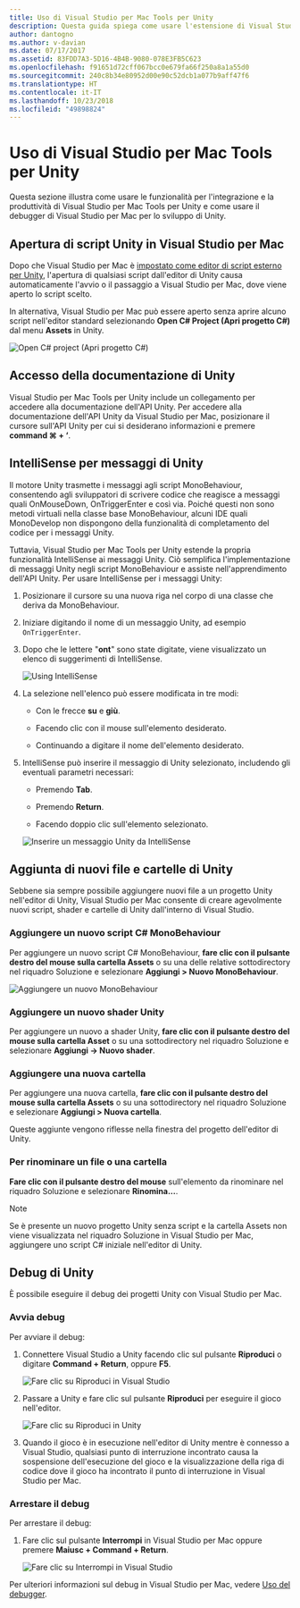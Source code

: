 ```yaml
---
title: Uso di Visual Studio per Mac Tools per Unity
description: Questa guida spiega come usare l'estensione di Visual Studio per Mac Tools per Unity
author: dantogno
ms.author: v-davian
ms.date: 07/17/2017
ms.assetid: 83FDD7A3-5D16-4B4B-9080-078E3FB5C623
ms.openlocfilehash: f91651d72cff067bcc0e679fa66f250a8a1a55d0
ms.sourcegitcommit: 240c8b34e80952d00e90c52dcb1a077b9aff47f6
ms.translationtype: HT
ms.contentlocale: it-IT
ms.lasthandoff: 10/23/2018
ms.locfileid: "49898824"
---
```

# <a name="using-visual-studio-for-mac-tools-for-unity"></a>Uso di Visual Studio per Mac Tools per Unity

Questa sezione illustra come usare le funzionalità per l'integrazione e la produttività di Visual Studio per Mac Tools per Unity e come usare il debugger di Visual Studio per Mac per lo sviluppo di Unity.

## <a name="opening-unity-scripts-in-visual-studio-for-mac"></a>Apertura di script Unity in Visual Studio per Mac

Dopo che Visual Studio per Mac è [impostato come editor di script esterno per Unity](setup-vsmac-tools-unity.md#configure-unity-for-use-with-visual-studio-for-mac), l'apertura di qualsiasi script dall'editor di Unity causa automaticamente l'avvio o il passaggio a Visual Studio per Mac, dove viene aperto lo script scelto.

In alternativa, Visual Studio per Mac può essere aperto senza aprire alcuno script nell'editor standard selezionando **Open C# Project (Apri progetto C#)** dal menu **Assets** in Unity.

![Open C# project (Apri progetto C#)](media/using-vsmac-tools-unity-image1.png)

## <a name="unity-documentation-access"></a>Accesso della documentazione di Unity

Visual Studio per Mac Tools per Unity include un collegamento per accedere alla documentazione dell'API Unity. Per accedere alla documentazione dell'API Unity da Visual Studio per Mac, posizionare il cursore sull'API Unity per cui si desiderano informazioni e premere **command ⌘ + ‘**.

## <a name="intellisense-for-unity-messages"></a>IntelliSense per messaggi di Unity
Il motore Unity trasmette i messaggi agli script MonoBehaviour, consentendo agli sviluppatori di scrivere codice che reagisce a messaggi quali OnMouseDown, OnTriggerEnter e così via. Poiché questi non sono metodi virtuali nella classe base MonoBehaviour, alcuni IDE quali MonoDevelop non dispongono della funzionalità di completamento del codice per i messaggi Unity.

Tuttavia, Visual Studio per Mac Tools per Unity estende la propria funzionalità IntelliSense ai messaggi Unity. Ciò semplifica l'implementazione di messaggi Unity negli script MonoBehaviour e assiste nell'apprendimento dell'API Unity. Per usare IntelliSense per i messaggi Unity:

1. Posizionare il cursore su una nuova riga nel corpo di una classe che deriva da MonoBehaviour.

2. Iniziare digitando il nome di un messaggio Unity, ad esempio `OnTriggerEnter`.

3. Dopo che le lettere "**ont**" sono state digitate, viene visualizzato un elenco di suggerimenti di IntelliSense.

   ![Using IntelliSense](media/using-vsmac-tools-unity-image2.png)

4. La selezione nell'elenco può essere modificata in tre modi:

   * Con le frecce **su** e **giù**.

   * Facendo clic con il mouse sull'elemento desiderato.

   * Continuando a digitare il nome dell'elemento desiderato.

5. IntelliSense può inserire il messaggio di Unity selezionato, includendo gli eventuali parametri necessari:

   * Premendo **Tab**.

   * Premendo **Return**.

   * Facendo doppio clic sull'elemento selezionato.

   ![Inserire un messaggio Unity da IntelliSense](media/using-vsmac-tools-unity-image3.png)

## <a name="adding-new-unity-files-and-folders"></a>Aggiunta di nuovi file e cartelle di Unity

Sebbene sia sempre possibile aggiungere nuovi file a un progetto Unity nell'editor di Unity, Visual Studio per Mac consente di creare agevolmente nuovi script, shader e cartelle di Unity dall'interno di Visual Studio.

### <a name="add-a-new-c-monobehaviour-script"></a>Aggiungere un nuovo script C# MonoBehaviour

Per aggiungere un nuovo script C# MonoBehaviour, **fare clic con il pulsante destro del mouse sulla cartella Assets** o su una delle relative sottodirectory nel riquadro Soluzione e selezionare **Aggiungi > Nuovo MonoBehaviour**.

![Aggiungere un nuovo MonoBehaviour](media/using-vsmac-tools-unity-image4.png)

### <a name="add-a-new-unity-shader"></a>Aggiungere un nuovo shader Unity

Per aggiungere un nuovo a shader Unity, **fare clic con il pulsante destro del mouse sulla cartella Asset** o su una sottodirectory nel riquadro Soluzione e selezionare **Aggiungi -> Nuovo shader**.

### <a name="add-a-new-folder"></a>Aggiungere una nuova cartella

Per aggiungere una nuova cartella, **fare clic con il pulsante destro del mouse sulla cartella Assets** o su una sottodirectory nel riquadro Soluzione e selezionare **Aggiungi > Nuova cartella**.

Queste aggiunte vengono riflesse nella finestra del progetto dell'editor di Unity.

### <a name="to-rename-a-file-or-folder"></a>Per rinominare un file o una cartella
**Fare clic con il pulsante destro del mouse** sull'elemento da rinominare nel riquadro Soluzione e selezionare **Rinomina...**.

> [!NOTE]
> Se è presente un nuovo progetto Unity senza script e la cartella Assets non viene visualizzata nel riquadro Soluzione in Visual Studio per Mac, aggiungere uno script C# iniziale nell'editor di Unity.

## <a name="unity-debugging"></a>Debug di Unity

È possibile eseguire il debug dei progetti Unity con Visual Studio per Mac.

### <a name="start-debugging"></a>Avvia debug

Per avviare il debug:

1. Connettere Visual Studio a Unity facendo clic sul pulsante **Riproduci** o digitare **Command + Return**, oppure **F5**.

   ![Fare clic su Riproduci in Visual Studio](media/using-vsmac-tools-unity-image5.png)

2. Passare a Unity e fare clic sul pulsante **Riproduci** per eseguire il gioco nell'editor.

   ![Fare clic su Riproduci in Unity](media/using-vsmac-tools-unity-image6.png)

3. Quando il gioco è in esecuzione nell'editor di Unity mentre è connesso a Visual Studio, qualsiasi punto di interruzione incontrato causa la sospensione dell'esecuzione del gioco e la visualizzazione della riga di codice dove il gioco ha incontrato il punto di interruzione in Visual Studio per Mac.

### <a name="stop-debugging"></a>Arrestare il debug

Per arrestare il debug:

1. Fare clic sul pulsante **Interrompi** in Visual Studio per Mac oppure premere **Maiusc + Command + Return**.

   ![Fare clic su Interrompi in Visual Studio](media/using-vsmac-tools-unity-image7.png)

Per ulteriori informazioni sul debug in Visual Studio per Mac, vedere [Uso del debugger](https://docs.microsoft.com/visualstudio/mac/debugging).
